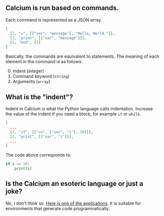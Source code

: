 ## Calcium is run based on commands.

Each command is represented as a JSON array.

```json
[
  [1, "=", [["var", "message"], "Hello, World."]],
  [1, "print", [["var", "message"]]],
  [1, "end", []]
]
```

Basically, the commands are equivalent to statements.
The meaning of each element in the command is as follows:

0. Indent (integer)
1. Command keyword (`string`)
2. Arguments (`array`)

## What is the "indent"?

Indent in Calcium is what the Python language calls indentation.
Increase the value of the indent if you need a block,
for example `if` or `while`.

```json
[
  ...
  [1, "if", [["==", ["var", "i"], 10]]],
  [2, "print", [["var", "i"]]],
  ...
]
```

The code above corresponds to:

```python
if i == 10:
    print(i)
```

## Is the Calcium an esoteric language or just a joke?

No, I don't think so. [Here is one of the applications](https://calcium-editor.web.app/en/).
It is suitable for environments that generate code programmatically.
